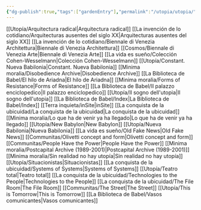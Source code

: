 ```yaml
---
{"dg-publish":true,"tags":["gardenEntry"],"permalink":"/utopia/utopia/","dgPassFrontmatter":true,"created":"2025-03-18T11:25:02.000+01:00","updated":"2025-05-12T15:38:59.510+02:00"}
---
```



[[Utopía/Arquitectura radical\|Arquitectura radical]]
[[La invención de lo cotidiano/Arquitecturas ausentes del siglo XX\|Arquitecturas ausentes del siglo XX]]
[[La invención de lo cotidiano/Biennale di Venezia Architettura\|Biennale di Venezia Architettura]]
[[Cosmos/Biennale di Venezia Arte\|Biennale di Venezia Arte]]
[[La vida es sueño/Colección Cohen-Wesselmann\|Colección Cohen-Wesselmann]]
[[Utopía/Constant. Nueva Babilonia\|Constant. Nueva Babilonia]]
[[Minima moralia/Disobedience Archive\|Disobedience Archive]]
[[La Biblioteca de Babel/El hilo de Ariadna\|El hilo de Ariadna]]
[[Minima moralia/Forms of Resistance\|Forms of Resistance]]
[[La Biblioteca de Babel/Il palazzo enciclopedico\|Il palazzo enciclopedico]]
[[Utopía/Il sogno dell'utopia\|Il sogno dell'utopia]]
[[La Biblioteca de Babel/Index\|La Biblioteca de Babel/Index]]
[[Terra inquieta/inSite\|inSite]]
[[La conquista de la ubicuidad/La conquista de la ubicuidad\|La conquista de la ubicuidad]]
[[Minima moralia/Lo que ha de venir ya ha llegado\|Lo que ha de venir ya ha llegado]]
[[Utopía/New Babylon\|New Babylon]]
[[Utopía/Nueva Babilonia\|Nueva Babilonia]]
[[La vida es sueño/Old Fake News\|Old Fake News]]
[[Communitas/Olivetti concept and form\|Olivetti concept and form]]
[[Communitas/People Have the Power\|People Have the Power]]
[[Minima moralia/Postcapital Archive (1989-2001)\|Postcapital Archive (1989-2001)]]
[[Minima moralia/Sin realidad no hay utopía\|Sin realidad no hay utopía]]
[[Utopía/Situacionistas\|Situacionistas]]
[[La conquista de la ubicuidad/Systems of Systems\|Systems of Systems]]
[[Utopía/Teatro total\|Teatro total]]
[[La conquista de la ubicuidad/Technologies to the People\|Technologies to the People]]
[[La conquista de la ubicuidad/The File Room\|The File Room]]
[[Communitas/The Street\|The Street]]
[[Utopía/This is Tomorrow\|This is Tomorrow]]
[[La Biblioteca de Babel/Vasos comunicantes\|Vasos comunicantes]]
